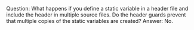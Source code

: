 Question: What happens if you define a static variable in a header file and include the header in multiple source files. Do the header guards prevent that multiple copies of the static variables are created?
Answer: No.
